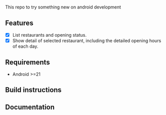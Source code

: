 #
This repo to try something new on android development

## Features

- [x] List restaurants and opening status.
- [x] Show detail of selected restaurant, including the detailed opening hours of each day.

## Requirements

- Android >=21

## Build instructions


## Documentation
